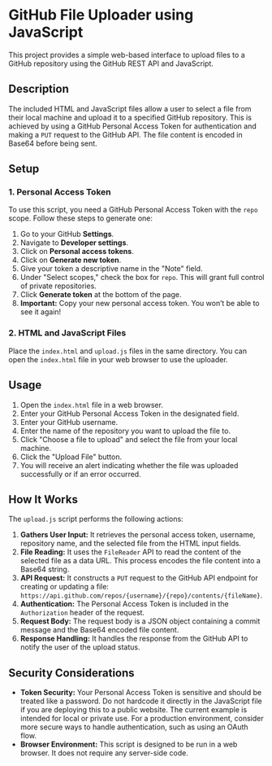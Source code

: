 # GitHub File Uploader using JavaScript

This project provides a simple web-based interface to upload files to a GitHub repository using the GitHub REST API and JavaScript.

## Description

The included HTML and JavaScript files allow a user to select a file from their local machine and upload it to a specified GitHub repository. This is achieved by using a GitHub Personal Access Token for authentication and making a `PUT` request to the GitHub API. The file content is encoded in Base64 before being sent.

## Setup

### 1. Personal Access Token

To use this script, you need a GitHub Personal Access Token with the `repo` scope. Follow these steps to generate one:

1.  Go to your GitHub **Settings**.
2.  Navigate to **Developer settings**.
3.  Click on **Personal access tokens**.
4.  Click on **Generate new token**.
5.  Give your token a descriptive name in the "Note" field.
6.  Under "Select scopes," check the box for `repo`. This will grant full control of private repositories.
7.  Click **Generate token** at the bottom of the page.
8.  **Important:** Copy your new personal access token. You won’t be able to see it again!

### 2. HTML and JavaScript Files

Place the `index.html` and `upload.js` files in the same directory. You can open the `index.html` file in your web browser to use the uploader.

## Usage

1.  Open the `index.html` file in a web browser.
2.  Enter your GitHub Personal Access Token in the designated field.
3.  Enter your GitHub username.
4.  Enter the name of the repository you want to upload the file to.
5.  Click "Choose a file to upload" and select the file from your local machine.
6.  Click the "Upload File" button.
7.  You will receive an alert indicating whether the file was uploaded successfully or if an error occurred.

## How It Works

The `upload.js` script performs the following actions:

1.  **Gathers User Input:** It retrieves the personal access token, username, repository name, and the selected file from the HTML input fields.
2.  **File Reading:** It uses the `FileReader` API to read the content of the selected file as a data URL. This process encodes the file content into a Base64 string.
3.  **API Request:** It constructs a `PUT` request to the GitHub API endpoint for creating or updating a file: `https://api.github.com/repos/{username}/{repo}/contents/{fileName}`.
4.  **Authentication:** The Personal Access Token is included in the `Authorization` header of the request.
5.  **Request Body:** The request body is a JSON object containing a commit message and the Base64 encoded file content.
6.  **Response Handling:** It handles the response from the GitHub API to notify the user of the upload status.

## Security Considerations

-   **Token Security:** Your Personal Access Token is sensitive and should be treated like a password. Do not hardcode it directly in the JavaScript file if you are deploying this to a public website. The current example is intended for local or private use. For a production environment, consider more secure ways to handle authentication, such as using an OAuth flow.
-   **Browser Environment:** This script is designed to be run in a web browser. It does not require any server-side code.
